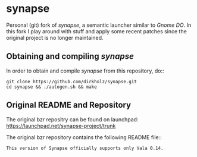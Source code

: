 synapse
=======

Personal (git) fork of *synapse*, a semantic launcher similar to *Gnome DO*. In this fork I play around with stuff and apply some recent patches since the original project is no longer maintained.


Obtaining and compiling *synapse*
---------------------------------

In order to obtain and compile *synapse* from this repository, do::

    git clone https://github.com/dirkholz/synapse.git
    cd synapse && ./autogen.sh && make



Original README and Repository
------------------------------

The original bzr repositry can be found on launchpad: https://launchpad.net/synapse-project/trunk

The original bzr repository contains the following README file::

    This version of Synapse officially supports only Vala 0.14.

